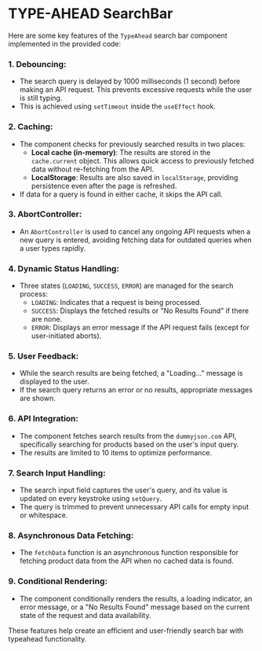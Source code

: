 # TYPE-AHEAD SearchBar



Here are some key features of the `TypeAhead` search bar component implemented in the provided code:

### 1. **Debouncing**:
   - The search query is delayed by 1000 milliseconds (1 second) before making an API request. This prevents excessive requests while the user is still typing.
   - This is achieved using `setTimeout` inside the `useEffect` hook.

### 2. **Caching**:
   - The component checks for previously searched results in two places:
     - **Local cache (in-memory)**: The results are stored in the `cache.current` object. This allows quick access to previously fetched data without re-fetching from the API.
     - **LocalStorage**: Results are also saved in `localStorage`, providing persistence even after the page is refreshed.
   - If data for a query is found in either cache, it skips the API call.

### 3. **AbortController**:
   - An `AbortController` is used to cancel any ongoing API requests when a new query is entered, avoiding fetching data for outdated queries when a user types rapidly.

### 4. **Dynamic Status Handling**:
   - Three states (`LOADING`, `SUCCESS`, `ERROR`) are managed for the search process:
     - `LOADING`: Indicates that a request is being processed.
     - `SUCCESS`: Displays the fetched results or "No Results Found" if there are none.
     - `ERROR`: Displays an error message if the API request fails (except for user-initiated aborts).

### 5. **User Feedback**:
   - While the search results are being fetched, a "Loading..." message is displayed to the user.
   - If the search query returns an error or no results, appropriate messages are shown.

### 6. **API Integration**:
   - The component fetches search results from the `dummyjson.com` API, specifically searching for products based on the user's input query.
   - The results are limited to 10 items to optimize performance.

### 7. **Search Input Handling**:
   - The search input field captures the user's query, and its value is updated on every keystroke using `setQuery`.
   - The query is trimmed to prevent unnecessary API calls for empty input or whitespace.

### 8. **Asynchronous Data Fetching**:
   - The `fetchData` function is an asynchronous function responsible for fetching product data from the API when no cached data is found.

### 9. **Conditional Rendering**:
   - The component conditionally renders the results, a loading indicator, an error message, or a "No Results Found" message based on the current state of the request and data availability.

These features help create an efficient and user-friendly search bar with typeahead functionality.
